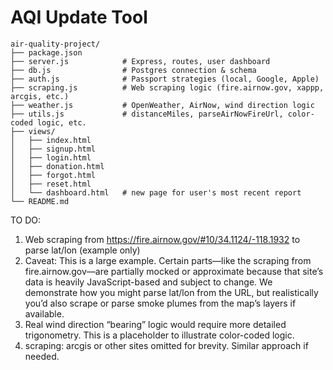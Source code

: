 # AQI Update Tool

```plaintext
air-quality-project/
├── package.json
├── server.js            # Express, routes, user dashboard
├── db.js                # Postgres connection & schema
├── auth.js              # Passport strategies (local, Google, Apple)
├── scraping.js          # Web scraping logic (fire.airnow.gov, xappp, arcgis, etc.)
├── weather.js           # OpenWeather, AirNow, wind direction logic
├── utils.js             # distanceMiles, parseAirNowFireUrl, color-coded logic, etc.
├── views/
│   ├── index.html
│   ├── signup.html
│   ├── login.html
│   ├── donation.html
│   ├── forgot.html
│   ├── reset.html
│   └── dashboard.html   # new page for user's most recent report
└── README.md 

```
TO DO:
1) Web scraping from https://fire.airnow.gov/#10/34.1124/-118.1932 to parse lat/lon (example only)
2) Caveat: This is a large example. Certain parts—like the scraping from fire.airnow.gov—are partially mocked or approximate because that site’s data is heavily JavaScript-based and subject to change. We demonstrate how you might parse lat/lon from the URL, but realistically you’d also scrape or parse smoke plumes from the map’s layers if available.
3) Real wind direction “bearing” logic would require more detailed trigonometry. This is a placeholder to illustrate color-coded logic.
4) scraping: arcgis or other sites omitted for brevity. Similar approach if needed.
